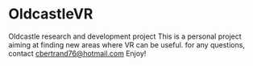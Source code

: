 # OldcastleVR
Oldcastle research and development project
This is a personal project aiming at finding new areas where VR can be useful.
for any questions, contact cbertrand76@hotmail.com
Enjoy!
